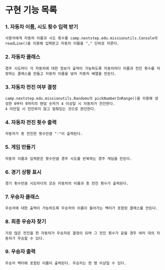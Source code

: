 # 구현 기능 목록

### 1. 자동차 이름, 시도 횟수 입력 받기
    사용자에게 자동차 이름과 시도 횟수를 camp.nextstep.edu.missionutils.Console의 readLine()을 이용해 입력받고 자동차 이름을 "," 단위로 자른다.

### 2. 자동차 클래스
    경주 시도마다 각 자동차에 대한 정보가 출력이 가능하도록 자동차마다 이름과 전진 횟수를 저장하는 클래스를 만들고 자동차 이름을 넣어 자동차 배열을 만든다.

### 3. 자동차 전진 여부 결정
    camp.nextstep.edu.missionutils.Randoms의 pickNumberInRange()을 이용해 생성한 0부터 9까지의 랜덤 숫자가 4 이상일 시 자동차가 전진한다. 
    4 미만일 시 전진하지 않고 멈춰있는 것으로 판단한다.

### 4. 자동차 전진 횟수 출력
    자동차가 총 전진한 횟수만큼 "-"이 출력된다.

### 5. 게임 만들기
    자동차 이름과 입력받은 횟수만큼 경주 시도를 반복하는 경주 게임을 만든다.

### 6. 경기 상황 표시
    경기 횟수만큼 시도마다의 모든 자동차의 이름과 총 전진 횟수가 출력된다.

### 7. 우승자 클래스
    우승자에 대한 출력이 가능하도록 우승자의 이름이 들어가는 벡터가 포함된 클래스를 만든다.

### 8. 최종 우승자 찾기
    가장 많은 전진을 한 자동차가 우승자로 결정이 되며 그 전진 횟수가 같을 경우 여러 대의 자동차가 우승할 수 있다.

### 9. 우승자 출력
    우승자 벡터에 포함된 이름이 출력된다. 우승자는 한 명 이상일 수 있다.